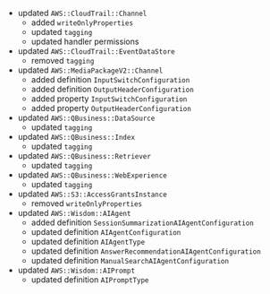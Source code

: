 - updated `AWS::CloudTrail::Channel`
  - added `writeOnlyProperties`
  - updated `tagging`
  - updated handler permissions
- updated `AWS::CloudTrail::EventDataStore`
  - removed `tagging`
- updated `AWS::MediaPackageV2::Channel`
  - added definition `InputSwitchConfiguration`
  - added definition `OutputHeaderConfiguration`
  - added property `InputSwitchConfiguration`
  - added property `OutputHeaderConfiguration`
- updated `AWS::QBusiness::DataSource`
  - updated `tagging`
- updated `AWS::QBusiness::Index`
  - updated `tagging`
- updated `AWS::QBusiness::Retriever`
  - updated `tagging`
- updated `AWS::QBusiness::WebExperience`
  - updated `tagging`
- updated `AWS::S3::AccessGrantsInstance`
  - removed `writeOnlyProperties`
- updated `AWS::Wisdom::AIAgent`
  - added definition `SessionSummarizationAIAgentConfiguration`
  - updated definition `AIAgentConfiguration`
  - updated definition `AIAgentType`
  - updated definition `AnswerRecommendationAIAgentConfiguration`
  - updated definition `ManualSearchAIAgentConfiguration`
- updated `AWS::Wisdom::AIPrompt`
  - updated definition `AIPromptType`
